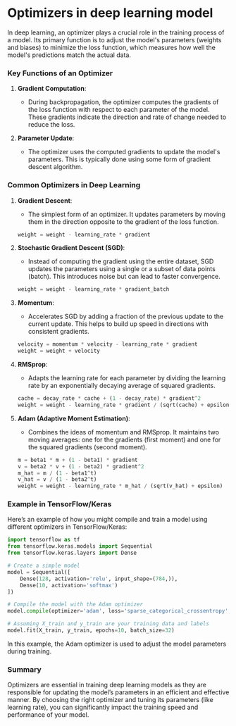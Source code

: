 # Optimizers in deep learning model


In deep learning, an optimizer plays a crucial role in the training process of a model. Its primary function is to adjust the model's parameters (weights and biases) to minimize the loss function, which measures how well the model's predictions match the actual data.

### Key Functions of an Optimizer

1. **Gradient Computation**:
   - During backpropagation, the optimizer computes the gradients of the loss function with respect to each parameter of the model. These gradients indicate the direction and rate of change needed to reduce the loss.

2. **Parameter Update**:
   - The optimizer uses the computed gradients to update the model's parameters. This is typically done using some form of gradient descent algorithm.

### Common Optimizers in Deep Learning

1. **Gradient Descent**:
   - The simplest form of an optimizer. It updates parameters by moving them in the direction opposite to the gradient of the loss function.

   ```python
   weight = weight - learning_rate * gradient
   ```

2. **Stochastic Gradient Descent (SGD)**:
   - Instead of computing the gradient using the entire dataset, SGD updates the parameters using a single or a subset of data points (batch). This introduces noise but can lead to faster convergence.

   ```python
   weight = weight - learning_rate * gradient_batch
   ```

3. **Momentum**:
   - Accelerates SGD by adding a fraction of the previous update to the current update. This helps to build up speed in directions with consistent gradients.

   ```python
   velocity = momentum * velocity - learning_rate * gradient
   weight = weight + velocity
   ```

4. **RMSprop**:
   - Adapts the learning rate for each parameter by dividing the learning rate by an exponentially decaying average of squared gradients.

   ```python
   cache = decay_rate * cache + (1 - decay_rate) * gradient^2
   weight = weight - learning_rate * gradient / (sqrt(cache) + epsilon)
   ```

5. **Adam (Adaptive Moment Estimation)**:
   - Combines the ideas of momentum and RMSprop. It maintains two moving averages: one for the gradients (first moment) and one for the squared gradients (second moment).

   ```python
   m = beta1 * m + (1 - beta1) * gradient
   v = beta2 * v + (1 - beta2) * gradient^2
   m_hat = m / (1 - beta1^t)
   v_hat = v / (1 - beta2^t)
   weight = weight - learning_rate * m_hat / (sqrt(v_hat) + epsilon)
   ```

### Example in TensorFlow/Keras

Here’s an example of how you might compile and train a model using different optimizers in TensorFlow/Keras:

```python
import tensorflow as tf
from tensorflow.keras.models import Sequential
from tensorflow.keras.layers import Dense

# Create a simple model
model = Sequential([
    Dense(128, activation='relu', input_shape=(784,)),
    Dense(10, activation='softmax')
])

# Compile the model with the Adam optimizer
model.compile(optimizer='adam', loss='sparse_categorical_crossentropy', metrics=['accuracy'])

# Assuming X_train and y_train are your training data and labels
model.fit(X_train, y_train, epochs=10, batch_size=32)
```

In this example, the Adam optimizer is used to adjust the model parameters during training.

### Summary

Optimizers are essential in training deep learning models as they are responsible for updating the model’s parameters in an efficient and effective manner. By choosing the right optimizer and tuning its parameters (like learning rate), you can significantly impact the training speed and performance of your model.


